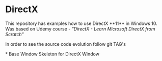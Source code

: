 # DirectX


<p>This repository has examples how to use DirectX **11** in Windows 10. <br/>
Was based on Udemy course - <i>"DirectX - Learn Microsoft DirectX from Scratch"</i>
</p>
<p>In order to see the source code evolution follow git TAG's</p>
* Base Window Skeleton for DirectX Window
